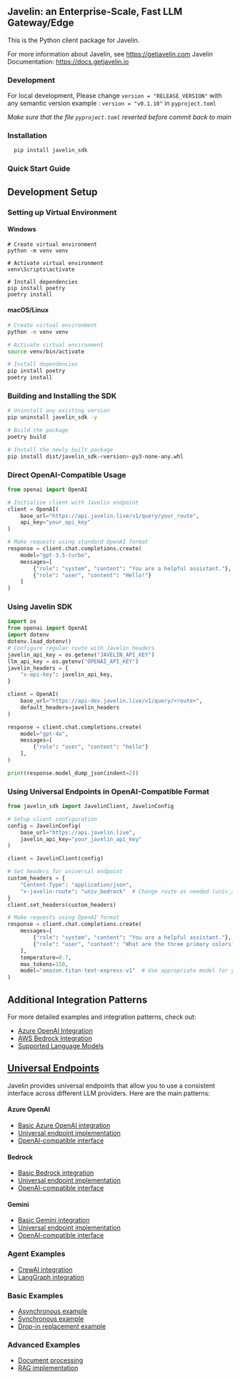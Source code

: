 ## Javelin: an Enterprise-Scale, Fast LLM Gateway/Edge

This is the Python client package for Javelin.

For more information about Javelin, see https://getjavelin.com
Javelin Documentation: https://docs.getjavelin.io

### Development

For local development, Please change `version = "RELEASE_VERSION"` with any semantic version example : `version = "v0.1.10"` in `pyproject.toml`

*Make sure that the file `pyproject.toml` reverted before commit back to main*

### Installation

```python
  pip install javelin_sdk
```

### Quick Start Guide

## Development Setup

### Setting up Virtual Environment

#### Windows

```batch
# Create virtual environment
python -m venv venv

# Activate virtual environment
venv\Scripts\activate

# Install dependencies
pip install poetry
poetry install
```

#### macOS/Linux

```bash
# Create virtual environment
python -m venv venv

# Activate virtual environment
source venv/bin/activate

# Install dependencies
pip install poetry
poetry install
```

### Building and Installing the SDK

```bash
# Uninstall any existing version
pip uninstall javelin_sdk -y

# Build the package
poetry build

# Install the newly built package
pip install dist/javelin_sdk-<version>-py3-none-any.whl
```

### Direct OpenAI-Compatible Usage

```python
from openai import OpenAI

# Initialize client with Javelin endpoint
client = OpenAI(
    base_url="https://api.javelin.live/v1/query/your_route",
    api_key="your_api_key"
)

# Make requests using standard OpenAI format
response = client.chat.completions.create(
    model="gpt-3.5-turbo",
    messages=[
        {"role": "system", "content": "You are a helpful assistant."},
        {"role": "user", "content": "Hello!"}
    ]
)
```

### Using Javelin SDK

```python
import os
from openai import OpenAI
import dotenv
dotenv.load_dotenv()
# Configure regular route with Javelin headers
javelin_api_key = os.getenv("JAVELIN_API_KEY")
llm_api_key = os.getenv("OPENAI_API_KEY")
javelin_headers = {
    "x-api-key": javelin_api_key,
}

client = OpenAI(
    base_url="https://api-dev.javelin.live/v1/query/<route>",
    default_headers=javelin_headers
)

response = client.chat.completions.create(
    model="gpt-4o",
    messages=[
        {"role": "user", "content": "hello"}
    ],
)

print(response.model_dump_json(indent=2))
```

### Using Universal Endpoints in OpenAI-Compatible Format

```python
from javelin_sdk import JavelinClient, JavelinConfig

# Setup client configuration
config = JavelinConfig(
    base_url="https://api.javelin.live",
    javelin_api_key="your_javelin_api_key"
)

client = JavelinClient(config)

# Set headers for universal endpoint
custom_headers = {
    "Content-Type": "application/json",
    "x-javelin-route": "univ_bedrock"  # Change route as needed (univ_azure, univ_bedrock, univ_gemini)
}
client.set_headers(custom_headers)

# Make requests using OpenAI format
response = client.chat.completions.create(
    messages=[
        {"role": "system", "content": "You are a helpful assistant."},
        {"role": "user", "content": "What are the three primary colors?"}
    ],
    temperature=0.7,
    max_tokens=150,
    model="amazon.titan-text-express-v1"  # Use appropriate model for your endpoint
)
```

## Additional Integration Patterns

For more detailed examples and integration patterns, check out:

- [Azure OpenAI Integration](https://docs.getjavelin.io/docs/javelin-core/integration#2-azure-openai-api-endpoints)
- [AWS Bedrock Integration](https://docs.getjavelin.io/docs/javelin-core/integration#2-azure-openai-api-endpoints)
- [Supported Language Models](https://docs.getjavelin.io/docs/javelin-core/supported-llms)

## [Universal Endpoints](https://docs.getjavelin.io/docs/javelin-core/integration#unified-endpoints)

Javelin provides universal endpoints that allow you to use a consistent interface across different LLM providers. Here are the main patterns:

#### Azure OpenAI
- [Basic Azure OpenAI integration](examples/azure-openai/azure-universal.py)
- [Universal endpoint implementation](examples/azure-openai/javelin_azureopenai_univ_endpoint.py)
- [OpenAI-compatible interface](examples/azure-openai/openai_compatible_univ_azure.py)

#### Bedrock
- [Basic Bedrock integration](examples/bedrock/bedrock_client_universal.py)
- [Universal endpoint implementation](examples/bedrock/javelin_bedrock_univ_endpoint.py)
- [OpenAI-compatible interface](examples/bedrock/openai_compatible_univ_bedrock.py)

#### Gemini
- [Basic Gemini integration](examples/gemini/gemini-universal.py)
- [Universal endpoint implementation](examples/gemini/javelin_gemini_univ_endpoint.py)
- [OpenAI-compatible interface](examples/gemini/openai_compatible_univ_gemini.py)

### Agent Examples
- [CrewAI integration](examples/agents/crewai_javelin.ipynb)
- [LangGraph integration](examples/agents/langgraph_javelin.ipynb)

### Basic Examples
- [Asynchronous example](examples/aexample.py)
- [Synchronous example](examples/example.py)
- [Drop-in replacement example](examples/drop_in_replacement.py)

### Advanced Examples
- [Document processing](examples/document_processing.py)
- [RAG implementation](examples/javelin_rag_embeddings_demo.ipynb)
